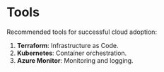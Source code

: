 # Tools

Recommended tools for successful cloud adoption:
1. **Terraform**: Infrastructure as Code.
2. **Kubernetes**: Container orchestration.
3. **Azure Monitor**: Monitoring and logging.
